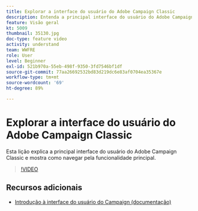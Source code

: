 ```yaml
---
title: Explorar a interface do usuário do Adobe Campaign Classic
description: Entenda a principal interface do usuário do Adobe Campaign Classic e como navegar pela funcionalidade principal.
feature: Visão geral
kt: 5009
thumbnail: 35130.jpg
doc-type: feature video
activity: understand
team: WWFRE
role: User
level: Beginner
exl-id: 521b970a-55eb-498f-9350-3fd7546bf1df
source-git-commit: 77aa26692532bd83d219dc6e83af0704ea35367e
workflow-type: tm+mt
source-wordcount: '69'
ht-degree: 89%

---
```


# Explorar a interface do usuário do Adobe Campaign Classic

Esta lição explica a principal interface do usuário do Adobe Campaign Classic e mostra como navegar pela funcionalidade principal.

>[!VIDEO](https://video.tv.adobe.com/v/35130?quality=12)

## Recursos adicionais

* [Introdução à interface do usuário do Campaign (documentação)](https://experienceleague.adobe.com/docs/campaign-classic/using/getting-started/starting-with-adobe-campaign/campaign-workspace/adobe-campaign-workspace.html?lang=pt-BR)
